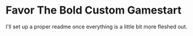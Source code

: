 # Favor The Bold Custom Gamestart

I'll set up a proper readme once everything is a little bit more fleshed out.
